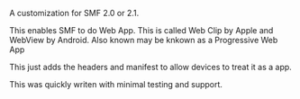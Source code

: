 A customization for SMF 2.0 or 2.1.

This enables SMF to do Web App.  This is called Web Clip by Apple and WebView by Android.  Also known may be knkown as a Progressive Web App

This just adds the headers and manifest to allow devices to treat it as a app.

This was quickly writen with minimal testing and support.